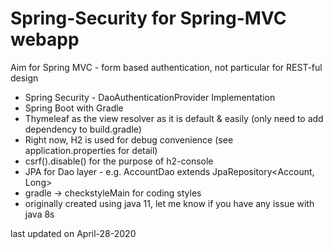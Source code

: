 # Spring-Security for Spring-MVC webapp

Aim for Spring MVC - form based authentication, not particular for REST-ful design

* Spring Security - DaoAuthenticationProvider Implementation
* Spring Boot with Gradle
* Thymeleaf as the view resolver as it is default & easily (only need to add dependency to build.gradle)
* Right now, H2 is used for debug convenience (see application.properties for detail)
* csrf().disable() for the purpose of h2-console
* JPA for Dao layer - e.g. AccountDao extends JpaRepository<Account, Long>
* gradle -> checkstyleMain for coding styles
* originally created using java 11, let me know if you have any issue with java 8s

last updated on April-28-2020
